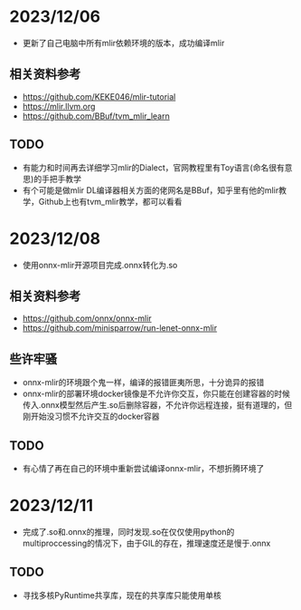 # 2023/12/06 
- 更新了自己电脑中所有mlir依赖环境的版本，成功编译mlir
## 相关资料参考
- https://github.com/KEKE046/mlir-tutorial
- https://mlir.llvm.org
- https://github.com/BBuf/tvm_mlir_learn
## TODO
- 有能力和时间再去详细学习mlir的Dialect，官网教程里有Toy语言(命名很有意思)的手把手教学
- 有个可能是做mlir DL编译器相关方面的佬网名是BBuf，知乎里有他的mlir教学，Github上也有tvm_mlir教学，都可以看看

# 2023/12/08
- 使用onnx-mlir开源项目完成.onnx转化为.so
## 相关资料参考
- https://github.com/onnx/onnx-mlir
- https://github.com/minisparrow/run-lenet-onnx-mlir
## 些许牢骚
- onnx-mlir的环境跟个鬼一样，编译的报错匪夷所思，十分诡异的报错
- onnx-mlir的部署环境docker镜像是不允许你交互，你只能在创建容器的时候传入.onnx模型然后产生.so后删除容器，不允许你远程连接，挺有道理的，但刚开始没习惯不允许交互的docker容器
## TODO
- 有心情了再在自己的环境中重新尝试编译onnx-mlir，不想折腾环境了

# 2023/12/11
- 完成了.so和.onnx的推理，同时发现.so在仅仅使用python的multiproccessing的情况下，由于GIL的存在，推理速度还是慢于.onnx
## TODO
- 寻找多核PyRuntime共享库，现在的共享库只能使用单核